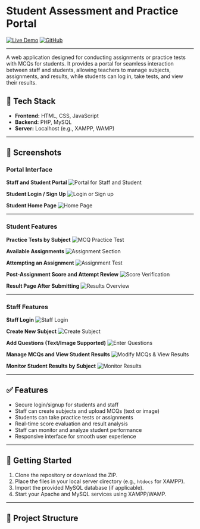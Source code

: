 # Student Assessment and Practice Portal

[![Live Demo](https://img.shields.io/badge/Live%20Demo-Click%20Here-brightgreen)](http://online-examination-portal.kesug.com/examination/index.html) 
[![GitHub](https://img.shields.io/badge/GitHub-Repository-blue)](https://github.com/eswarsainandan04/online-examination-portal)

---

A web application designed for conducting assignments or practice tests with MCQs for students. It provides a portal for seamless interaction between staff and students, allowing teachers to manage subjects, assignments, and results, while students can log in, take tests, and view their results.

## 🔧 Tech Stack

- **Frontend:** HTML, CSS, JavaScript  
- **Backend:** PHP, MySQL  
- **Server:** Localhost (e.g., XAMPP, WAMP)

---

## 📸 Screenshots

### Portal Interface

**Staff and Student Portal**
![Portal for Staff and Student](student/Screenshot%202024-11-10%20234133.png)

**Student Login / Sign Up**
![Login or Sign up](student/Screenshot%202024-11-10%20234147.png)

**Student Home Page**
![Home Page](student/Screenshot%202024-11-10%20234338.png)

---

### Student Features

**Practice Tests by Subject**
![MCQ Practice Test](student/Screenshot%202024-11-10%20234501.png)

**Available Assignments**
![Assignment Section](student/Screenshot%202024-11-10%20234544.png)

**Attempting an Assignment**
![Assignment Test](student/Screenshot%202024-11-10%20234736.png)

**Post-Assignment Score and Attempt Review**
![Score Verification](student/Screenshot%202024-11-10%20234851.png)

**Result Page After Submitting**
![Results Overview](student/Screenshot%202024-11-10%20234958.png)

---

### Staff Features

**Staff Login**
![Staff Login](student/Screenshot%202024-11-10%20235159.png)

**Create New Subject**
![Create Subject](student/Screenshot%202024-11-10%20235107.png)

**Add Questions (Text/Image Supported)**
![Enter Questions](student/Screenshot%202024-11-10%20235123.png)

**Manage MCQs and View Student Results**
![Modify MCQs & View Results](student/Screenshot%202024-11-10%20235140.png)

**Monitor Student Results by Subject**
![Monitor Results](student/Screenshot%202024-11-10%20235227.png)

---

## ✅ Features

- Secure login/signup for students and staff
- Staff can create subjects and upload MCQs (text or image)
- Students can take practice tests or assignments
- Real-time score evaluation and result analysis
- Staff can monitor and analyze student performance
- Responsive interface for smooth user experience

---

## 🚀 Getting Started

1. Clone the repository or download the ZIP.
2. Place the files in your local server directory (e.g., `htdocs` for XAMPP).
3. Import the provided MySQL database (if applicable).
4. Start your Apache and MySQL services using XAMPP/WAMP.

---

## 📂 Project Structure


